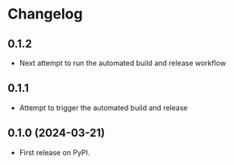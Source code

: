 # Changelog
## 0.1.2

* Next attempt to run the automated build and release workflow

## 0.1.1

* Attempt to trigger the automated build and release

## 0.1.0 (2024-03-21)

* First release on PyPI.
